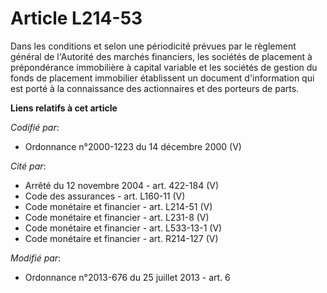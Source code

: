# Article L214-53

Dans les conditions et selon une périodicité prévues par le règlement général de l'Autorité des marchés financiers, les
sociétés de placement à prépondérance immobilière à capital variable et les sociétés de gestion du fonds de placement
immobilier établissent un document d'information qui est porté à la connaissance des actionnaires et des porteurs de parts.

**Liens relatifs à cet article**

_Codifié par_:

  - Ordonnance n°2000-1223 du 14 décembre 2000 (V)

_Cité par_:

  - Arrêté du 12 novembre 2004 - art. 422-184 (V)
  - Code des assurances - art. L160-11 (V)
  - Code monétaire et financier - art. L214-51 (V)
  - Code monétaire et financier - art. L231-8 (V)
  - Code monétaire et financier - art. L533-13-1 (V)
  - Code monétaire et financier - art. R214-127 (V)

_Modifié par_:

  - Ordonnance n°2013-676 du 25 juillet 2013 - art. 6
